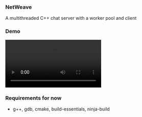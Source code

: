 ### NetWeave

A multithreaded C++ chat server with a worker pool and client

### Demo

<video src="assets/NetWeaveDemo.mp4" controls title="file.pdf"></video>

### Requirements for now

-   g++, gdb, cmake, build-essentials, ninja-build

